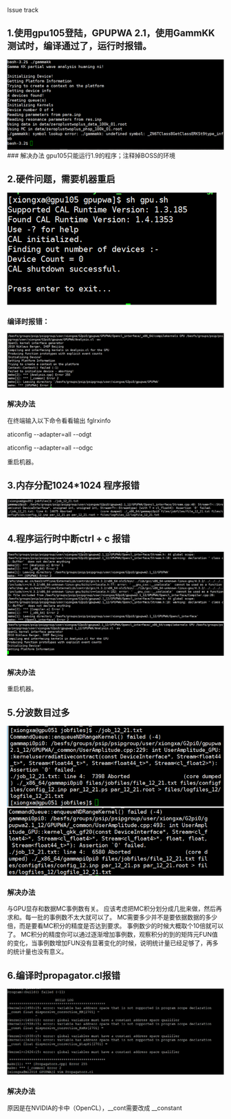 Issue track 
## 1.使用gpu105登陆，GPUPWA 2.1，使用GammKK测试时，编译通过了，运行时报错。
<img src="1.png" width="600">
### 解决办法
gpu105只能运行1.9的程序；注释掉BOSS的环境

## 2.硬件问题，需要机器重启
![](2.png)

### 编译时报错：
![](2_2.png)
### 解决办法
在终端输入以下命令看看输出
fglrxinfo

aticonfig --adapter=all --odgt

aticonfig --adapter=all --odgc

重启机器。

##  3.内存分配1024*1024 程序报错
![](3.png)

## 4.程序运行时中断ctrl + c 报错
![](4.png)
![](4_2.png)
![](4_3.png)
### 解决办法
重启机器。

## 5.分波数目过多
![](5.png)
![](5_2.png)
### 解决办法
与GPU显存和数据MC事例数有关。
应该考虑把MC积分划分成几批来做，然后再求和。每一批的事例数不太大就可以了。
MC需要多少并不是要依据数据的多少倍，而是要看MC积分的精度是否达到要求。
事例数少的时候大概取个10倍就可以了。
MC积分的精度你可以通过逐渐增加事例数，观察积分的到的矩阵元FUN值的变化，当事例数增加FUN没有显著变化的时候，说明统计量已经足够了，再多的统计量也没有意义。

## 6.编译时propagator.cl报错
![](6.png)
### 解决办法
原因是在NVIDIA的卡中（OpenCL），__cont需要改成 __constant
